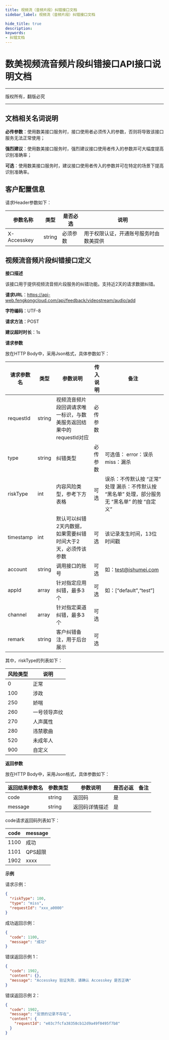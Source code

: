 ```yaml
---
title: 视频流（音频片段）纠错接口文档
sidebar_label: 视频流（音频片段）纠错接口文档

hide_title: true
description: 
keywords:
- 纠错文档
---
```


# 数美视频流音频片段纠错接口API接口说明文档

---

版权所有，翻版必究

---


## 文档相关名词说明

**必传参数**：使用数美接口服务时，接口使用者必须传入的参数，否则将导致该接口服务无法正常使用；

**强烈建议**：使用数美接口服务时，强烈建议接口使用者传入的参数并可大幅度提高识别准确率；

**可选**：使用数美接口服务时，建议接口使用者传入的参数并可在特定的场景下提高识别准确率。

## 客户配置信息

请求Header参数如下：

| **参数名称** | **类型** | **是否必选** | **说明**                               |
| ------------ | -------- | ------------ | -------------------------------------- |
| X-Accesskey  | string   | 必须参数     | 用于权限认证，开通账号服务时由数美提供 |

## 视频流音频片段纠错接口定义

**接口描述**

该接口用于提供视频流音频片段服务的纠错功能。支持近2天的请求数据纠错。

**请求URL**：https://api-web.fengkongcloud.com/api/feedback/videostream/audio/add

**字符编码**：UTF-8

**请求方法**：POST

**建议超时时长**：1s

**请求参数**

放在HTTP Body中，采用Json格式，具体参数如下：

| **请求参数名** | **类型** | **参数说明**                                                    | **传入说明** | **备注**                                                                                       |
| -------------- | -------- | --------------------------------------------------------------- | ------------ | ---------------------------------------------------------------------------------------------- |
| requestId      | string   | 视频流音频片段回调请求唯一标识，与数美服务返回结果中的requestId对应 | 必传参数     |                                                                                                |
| type           | string   | 纠错类型                                                        | 必传参数     | 可选值： error：误杀 miss：漏杀                                                                |
| riskType       | int      | 内容风险类型，参考下方表格                                      | 可选         | 误杀：不传默认按 “正常” 处理 漏杀：不传默认按 “黑名单” 处理，部分服务无 “黑名单” 的按 “自定义” |
| timestamp      | int      | 默认可以纠错2天内数据，如果需要纠错时间大于2天，必须传该参数    | 可选         | 该记录发生时间，13位时间戳                                                                     |
| account        | string   | 调用接口的账号                                                  | 可选         | 如：test@ishumei.com                                                                           |
| appId          | array    | 针对指定应用纠错，最多3个                                       | 可选         | 如：[“default”,“test”]                                                                         |
| channel        | array    | 针对指定渠道纠错，最多3个                                       | 可选         |                                                                                                |
| remark         | string   | 客户纠错备注，用于后台展示                                      | 可选         |                                                                                                |

其中，riskType的列表如下：

| **风险类型** | **说明**     |
| ------------ | ------------ |
| 0            | 正常         |
| 100          | 涉政         |
| 250          | 娇喘         |
| 260          | 一号领导声纹 |
| 270          | 人声属性     |
| 280          | 违禁歌曲     |
| 520          | 未成年人     |
| 900          | 自定义       |

**返回参数**

放在HTTP Body中，采用Json格式，具体参数如下：

| **返回结果参数名** | **参数类型** | **参数说明**   | **是否必返** | **备注** |
| ------------------ | ------------ | -------------- | ------------ | -------- |
| code               | string       | 返回码         | 是           |          |
| message            | string       | 返回码详情描述 | 是           |          |

code请求返回码列表如下：

| **code** | **message** |
| -------- | ----------- |
| 1100     | 成功        |
| 1101     | QPS超限     |
| 1902     | xxxx        |

**示例**

请求示例：
```json
{
  "riskType": 100,
  "type": "miss",
  "requestId": "xxx_a0000"
}
```

成功返回示例：
```json
{
  "code": 1100,
  "message": "成功"
}
```

错误返回示例 1：
```json
{
  "code": 1902,
  "content": {},
  "message": "Accesskey 验证失败，请确认 Accesskey 是否正确"
}
```

错误返回示例 2：
```json
{
  "code": 1902,
  "message": "反馈的记录不存在",
  "content": {
    "requestId": "e03c7fcfa38358cb12d9a49f0495f7b8"
  }
}
```